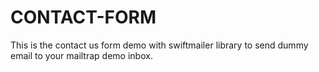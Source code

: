 # CONTACT-FORM
This is the contact us form demo with swiftmailer library to send dummy email to your mailtrap demo inbox.

